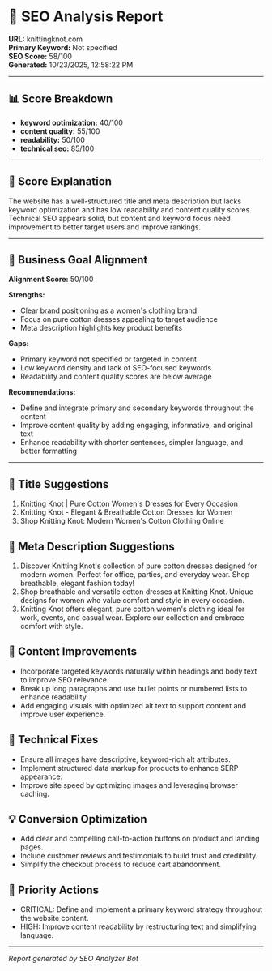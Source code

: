 # 🧠 SEO Analysis Report  
**URL:** knittingknot.com  
**Primary Keyword:** Not specified  
**SEO Score:** 58/100  
**Generated:** 10/23/2025, 12:58:22 PM

---

## 📊 Score Breakdown
- **keyword optimization:** 40/100
- **content quality:** 55/100
- **readability:** 50/100
- **technical seo:** 85/100

---

## 💬 Score Explanation
The website has a well-structured title and meta description but lacks keyword optimization and has low readability and content quality scores. Technical SEO appears solid, but content and keyword focus need improvement to better target users and improve rankings.

---

## 🎯 Business Goal Alignment
**Alignment Score:** 50/100

**Strengths:**
- Clear brand positioning as a women's clothing brand
- Focus on pure cotton dresses appealing to target audience
- Meta description highlights key product benefits


**Gaps:**
- Primary keyword not specified or targeted in content
- Low keyword density and lack of SEO-focused keywords
- Readability and content quality scores are below average


**Recommendations:**
- Define and integrate primary and secondary keywords throughout the content
- Improve content quality by adding engaging, informative, and original text
- Enhance readability with shorter sentences, simpler language, and better formatting

---

## 📝 Title Suggestions
1. Knitting Knot | Pure Cotton Women's Dresses for Every Occasion
2. Knitting Knot - Elegant & Breathable Cotton Dresses for Women
3. Shop Knitting Knot: Modern Women's Cotton Clothing Online

## 🧾 Meta Description Suggestions
1. Discover Knitting Knot's collection of pure cotton dresses designed for modern women. Perfect for office, parties, and everyday wear. Shop breathable, elegant fashion today!
2. Shop breathable and versatile cotton dresses at Knitting Knot. Unique designs for women who value comfort and style in every occasion.
3. Knitting Knot offers elegant, pure cotton women's clothing ideal for work, events, and casual wear. Explore our collection and embrace comfort with style.

## 🧩 Content Improvements
- Incorporate targeted keywords naturally within headings and body text to improve SEO relevance.
- Break up long paragraphs and use bullet points or numbered lists to enhance readability.
- Add engaging visuals with optimized alt text to support content and improve user experience.

## 🧱 Technical Fixes
- Ensure all images have descriptive, keyword-rich alt attributes.
- Implement structured data markup for products to enhance SERP appearance.
- Improve site speed by optimizing images and leveraging browser caching.

## 💡 Conversion Optimization
- Add clear and compelling call-to-action buttons on product and landing pages.
- Include customer reviews and testimonials to build trust and credibility.
- Simplify the checkout process to reduce cart abandonment.

## 🚀 Priority Actions
- CRITICAL: Define and implement a primary keyword strategy throughout the website content.
- HIGH: Improve content readability by restructuring text and simplifying language.

---

*Report generated by SEO Analyzer Bot*